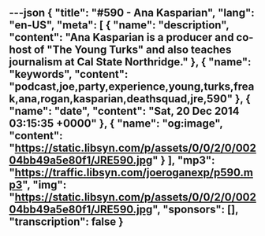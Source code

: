 ---json
{
  "title": "#590 - Ana Kasparian",
  "lang": "en-US",
  "meta": [
    {
      "name": "description",
      "content": "Ana Kasparian is a producer and co-host of \"The Young Turks\" and also teaches journalism at Cal State Northridge."
    },
    {
      "name": "keywords",
      "content": "podcast,joe,party,experience,young,turks,freak,ana,rogan,kasparian,deathsquad,jre,590"
    },
    {
      "name": "date",
      "content": "Sat, 20 Dec 2014 03:15:35 +0000"
    },
    {
      "name": "og:image",
      "content": "https://static.libsyn.com/p/assets/0/0/2/0/00204bb49a5e80f1/JRE590.jpg"
    }
  ],
  "mp3": "https://traffic.libsyn.com/joeroganexp/p590.mp3",
  "img": "https://static.libsyn.com/p/assets/0/0/2/0/00204bb49a5e80f1/JRE590.jpg",
  "sponsors": [],
  "transcription": false
}
---
<episode-header />

<timemark seconds="0" />

<transcribe-call-to-action />

<episode-footer />
